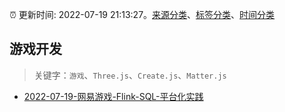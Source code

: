 :alarm_clock: 更新时间: 2022-07-19 21:13:27。[来源分类](../README.md)、[标签分类](../TAGS.md)、[时间分类](../TIMELINE.md)

## 游戏开发


> 关键字：`游戏`、`Three.js`、`Create.js`、`Matter.js`



- [2022-07-19-网易游戏-Flink-SQL-平台化实践](https://toutiao.io/k/h0wwrv1) 